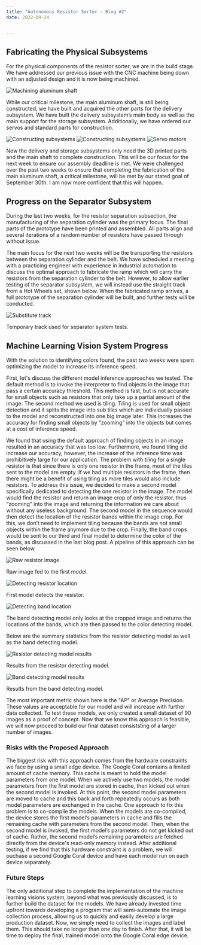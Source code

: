 ```yaml
---
title: "Autonomous Resistor Sorter - Blog #2"
date: 2022-09-24


---
```


## Fabricating the Physical Subsystems

For the physical components of the resistor sorter, we are in the build stage. We have addressed our previous issue with the CNC machine being down with an adjusted design and it is now being machined.

![Machining aluminum shaft](/Autonomous-Resistor-Sorter/assets/images/post_09_24_22/aluminum_shaft.jpg "Machining aluminum shaft.")

While our critical milestone, the main aluminum shaft, is still being constructed, we have built and acquired the other parts for the delivery subsystem. We have built the delivery subsystem’s main body as well as the main support for the storage subsystem. Additionally, we have ordered our servos and standard parts for construction.

![Constructing subsystems](/Autonomous-Resistor-Sorter/assets/images/post_09_24_22/construction_1.jpg "Constructing the physical subsystems.") ![Constructing subsystems](/Autonomous-Resistor-Sorter/assets/images/post_09_24_22/construction_2.jpg "Constructing the physical subsystems.") ![Servo motors](/Autonomous-Resistor-Sorter/assets/images/post_09_24_22/construction_3.jpg "Servo motors.")

Now the delivery and storage subsystems only need the 3D printed parts and the main shaft to complete construction. This will be our focus for the next week to ensure our assembly deadline is met. We were challenged over the past two weeks to ensure that completing the fabrication of the main aluminum shaft, a critical milestone, will be met by our stated goal of September 30th. I am now more confident that this will happen.


## Progress on the Separator Subsystem

During the last two weeks, for the resistor separation subsection, the manufacturing of the separation cylinder was the primary focus. The final parts of the prototype have been printed and assembled. All parts align and several iterations of a random number of resistors have passed through without issue.

The main focus for the next two weeks will be the transporting the resistors between the separation cylinder and the belt. We have scheduled a meeting with a practicing engineer with experience in industrial automation to discuss the optimal approach to fabricate the ramp which will carry the resistors from the separation cylinder to the belt. However, to allow earlier testing of the separator subsystem, we will instead use the straight track from a Hot Wheels set, shown below. When the fabricated ramp arrives, a full prototype of the separation cylinder will be built, and further tests will be conducted.

![Substitute track](/Autonomous-Resistor-Sorter/assets/images/post_09_24_22/hotwheels.png "Temporary track used for separator system tests.")

Temporary track used for separator system tests.


## Machine Learning Vision System Progress

With the solution to identifying colors found, the past two weeks were spent optimizing the model to increase its inference speed.

First, let's discuss the different model inference approaches we tested. The default method is to invoke the interpreter to find objects in the image that pass a certain accuracy threshold. This method is fast, but is not accurate for small objects such as resistors that only take up a partial amount of the image. The second method we used is tiling. Tiling is used for small object detection and it splits the image into sub tiles which are individually passed to the model and reconstructed into one big image later. This increases the accuracy for finding small objects by “zooming” into the objects but comes at a cost of inference speed.

We found that using the default approach of finding objects in an image resulted in an accuracy that was too low. Furthermore, we found tiling did increase our accuracy, however, the increase of the inference time was prohibitively large for our application. The problem with tiling for a single resistor is that since there is only one resistor in the frame, most of the tiles sent to the model are empty. If we had multiple resistors in the frame, then there might be a benefit of using tiling as more tiles would also include resistors. To address this issue, we decided to make a second model specifically dedicated to detecting the one resistor in the image. The model would find the resistor and return an image crop of only the resistor, thus “zooming” into the image and returning the information we care about without any useless background. The second model in the sequence would then detect the location of the resistor bands within the image crop. For this, we don’t need to implement tiling because the bands are not small objects within the frame anymore due to the crop. Finally, the band crops would be sent to our third and final model to determine the color of the bands, as discussed in the last blog post. A pipeline of this approach can be seen below.


![Raw resistor image](/Autonomous-Resistor-Sorter/assets/images/post_09_24_22/resistor_1.png "Raw resistor image.")

Raw image fed to the first model.


![Detecting resistor location](/Autonomous-Resistor-Sorter/assets/images/post_09_24_22/resistor_2.png "Detecting resistor location.")

First model detects the resistor.


![Detecting band location](/Autonomous-Resistor-Sorter/assets/images/post_09_24_22/resistor_3.png "Detecting the location of the resistor bands.")

The band detecting model only looks at the cropped image and returns the locations of the bands, which are then passed to the color detecting model.


Below are the summary statistics from the resistor detecting model as well as the band detecting model.


![Resistor detecting model results](/Autonomous-Resistor-Sorter/assets/images/post_09_24_22/results_1.png "Results from the resistor detecting model.")

Results from the resistor detecting model.


![Band detecting model results](/Autonomous-Resistor-Sorter/assets/images/post_09_24_22/results_2.png "Results from the band detecting model.")

Results from the band detecting model.


The most important metric shown here is the "AP" or Average Precision. These values are acceptable for our model and will increase with further data collected. To test these models, we only created a small dataset of 90 images as a proof of concept. Now that we know this approach is feasible, we will now proceed to build our final dataset consiststing of a larger number of images.


### Risks with the Proposed Approach

The biggest risk with this approach comes from the hardware constraints we face by using a small edge device. The Google Coral contains a limited amount of cache memory. This cache is meant to hold the model parameters from one model. When we actively use two models, the model parameters from the first model are stored in cache, then kicked out when the second model is invoked. At this point, the second model parameters are moved to cache and this back and forth repeatedly occurs as both model parameters are exchanged in the cache. One approach to fix this problem is to co-compile the models. When the models are co-compiled, the device stores the first model’s parameters in cache and fills the remaining cache with parameters from the second model. Then, when the second model is invoked, the first model’s parameters do not get kicked out of cache. Rather, the second model’s remaining parameters are fetched directly from the device's read-only memory instead. After additional testing, if we find that this hardware constraint is a problem, we will puchase a second Google Coral device and have each model run on each device separately.


### Future Steps

The only additional step to complete the implementation of the machine learning visions system, beyond what was previously discussed, is to further build the dataset for the models. We have already invested time upfront towards developing a program that will semi-automate the image collection process, allowing us to quickly and easily develop a large production dataset. Now, we simply need to collect the images and label them. This should take no longer than one day to finish. After that, it will be time to deploy the final, trained model onto the Google Coral edge device.